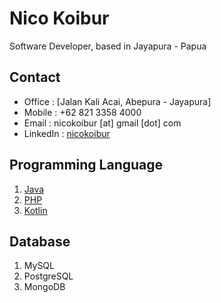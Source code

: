 # Nico Koibur #

Software Developer, based in Jayapura - Papua

## Contact
  * Office : [Jalan Kali Acai, Abepura - Jayapura] 
  * Mobile : +62 821 3358 4000
  * Email  : nicokoibur [at] gmail [dot] com
  * LinkedIn : [nicokoibur](https://www.linkedin.com/in/nico-koibur-49b80649)

## Programming Language
  1. [Java](http://java.sun.com)
  2. [PHP](http://php.net)
  3. [Kotlin](http://kotlinlang.org)

## Database 
  1. MySQL
  2. PostgreSQL
  3. MongoDB